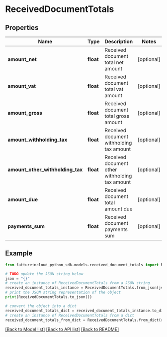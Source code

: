 # ReceivedDocumentTotals


## Properties

Name | Type | Description | Notes
------------ | ------------- | ------------- | -------------
**amount_net** | **float** | Received document total net amount | [optional] 
**amount_vat** | **float** | Received document total vat amount | [optional] 
**amount_gross** | **float** | Received document total gross amount | [optional] 
**amount_withholding_tax** | **float** | Received document withholding tax amount | [optional] 
**amount_other_withholding_tax** | **float** | Received document other withholding tax amount | [optional] 
**amount_due** | **float** | Received document total amount due | [optional] 
**payments_sum** | **float** | Received document payments sum | [optional] 

## Example

```python
from fattureincloud_python_sdk.models.received_document_totals import ReceivedDocumentTotals

# TODO update the JSON string below
json = "{}"
# create an instance of ReceivedDocumentTotals from a JSON string
received_document_totals_instance = ReceivedDocumentTotals.from_json(json)
# print the JSON string representation of the object
print(ReceivedDocumentTotals.to_json())

# convert the object into a dict
received_document_totals_dict = received_document_totals_instance.to_dict()
# create an instance of ReceivedDocumentTotals from a dict
received_document_totals_from_dict = ReceivedDocumentTotals.from_dict(received_document_totals_dict)
```
[[Back to Model list]](../README.md#documentation-for-models) [[Back to API list]](../README.md#documentation-for-api-endpoints) [[Back to README]](../README.md)


